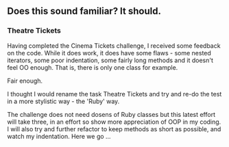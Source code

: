 ## Does this sound familiar? It should. 

### Theatre Tickets

Having completed the Cinema Tickets challenge, I received some feedback on the code. While it does work, it does have some flaws - some nested iterators, some poor indentation, some fairly long methods and it doesn't feel OO enough. That is, there is only one class for example. 

Fair enough. 

I thought I would rename the task Theatre Tickets and try and re-do the test in a more stylistic way - the 'Ruby' way. 

The challenge does not need dosens of Ruby classes but this latest effort will take three, in an effort so show more appreciation of OOP in my coding. I will also try and further refactor to keep methods as short as possible, and watch my indentation. Here we go ...